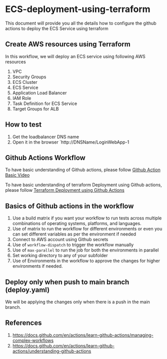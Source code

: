 # ECS-deployment-using-terraform
This document will provide you all the details how to configure the github actions to deploy the ECS Service using terraform


## Create AWS resources using Terraform

In this workflow, we will deploy an ECS service using following AWS resources 
 1. VPC
 2. Security Groups
 3. ECS Cluster
 4. ECS Service
 5. Application Load Balancer
 6. IAM Role
 7. Task Definition for ECS Service
 8. Target Groups for ALB

 ## How to test

 1. Get the loadbalancer DNS name
 2. Open it in the browser `http://DNSName/LoginWebApp-1

## Github Actions Workflow 

To have basic understanding of Github actions, please follow [Github Action Basic Video](https://www.youtube.com/watch?v=0VELgZOJs78)

To have basic understanding of terraform Deployment using Github actions, please follow [Terraform Deployment using Github Actions](https://youtu.be/sNQNdBqSz3A)

## Basics of Github actions in the workflow

  1. Use a build matrix if you want your workflow to run tests across multiple combinations of operating systems, platforms, and languages. 
  3. Use of matrix to run the workflow for different environments or even you can set different variables as per the environment if needed
  4. Connect to AWS account using Github secrets
  6. Use of `workflow-dispatch` to trigger the workflow manually
  7. Use of `max-parallel` to run the job for both the environments in parallel
  8. Set working directory to any of your subfolder
  9. Use of Environments in the workflow to approve the changes for higher environments if needed.



## Deploy only when push to main branch (deploy.yaml)

We will be applying the changes only when there is a push in the main branch.


## References
1. https://docs.github.com/en/actions/learn-github-actions/managing-complex-workflows
2. https://docs.github.com/en/actions/learn-github-actions/understanding-github-actions
